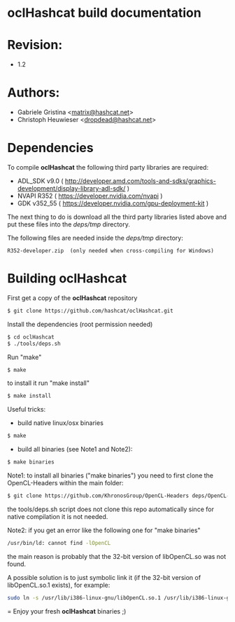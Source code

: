 oclHashcat build documentation
=
# Revision:
* 1.2

# Authors:
* Gabriele Gristina <<matrix@hashcat.net>>
* Christoph Heuwieser <<dropdead@hashcat.net>>

# Dependencies

To compile **oclHashcat** the following third party libraries are required:

- ADL_SDK v9.0 ( http://developer.amd.com/tools-and-sdks/graphics-development/display-library-adl-sdk/ )
- NVAPI R352 ( https://developer.nvidia.com/nvapi )
- GDK v352_55 ( https://developer.nvidia.com/gpu-deployment-kit )

The next thing to do is download all the third party libraries listed above and put these files into the *deps/tmp* directory.

The following files are needed inside the *deps/tmp* directory:

    R352-developer.zip  (only needed when cross-compiling for Windows)

# Building oclHashcat
First get a copy of the **oclHashcat** repository

```sh
$ git clone https://github.com/hashcat/oclHashcat.git
```
Install the dependencies (root permission needed)

```sh
$ cd oclHashcat
$ ./tools/deps.sh
```

Run "make"

```sh
$ make
```

to install it run "make install"

```sh
$ make install
```

Useful tricks:
- build native linux/osx binaries
```sh
$ make
```

- build all binaries (see Note1 and Note2):
```sh
$ make binaries
```

Note1: to install all binaries ("make binaries") you need to first clone the OpenCL-Headers within the main folder:

```sh
$ git clone https://github.com/KhronosGroup/OpenCL-Headers deps/OpenCL-Headers/CL
```

the tools/deps.sh script does not clone this repo automatically since for native compilation it is not needed.

Note2: if you get an error like the following one for "make binaries"

```sh
/usr/bin/ld: cannot find -lOpenCL
```

the main reason is probably that the 32-bit version of libOpenCL.so was not found.

A possible solution is to just symbolic link it (if the 32-bit version of libOpenCL.so.1 exists), for example:

```sh
sudo ln -s /usr/lib/i386-linux-gnu/libOpenCL.so.1 /usr/lib/i386-linux-gnu/libOpenCL.so
```

=
Enjoy your fresh **oclHashcat** binaries ;)
